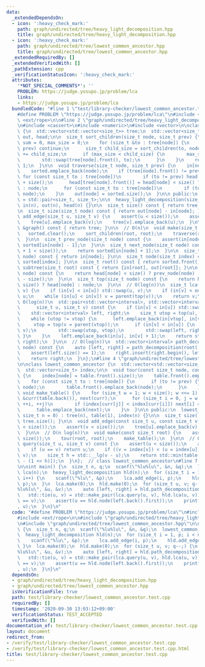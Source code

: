 ```yaml
---
data:
  _extendedDependsOn:
  - icon: ':heavy_check_mark:'
    path: graph/undirected/tree/heavy_light_decomposition.hpp
    title: graph/undirected/tree/heavy_light_decomposition.hpp
  - icon: ':heavy_check_mark:'
    path: graph/undirected/tree/lowest_common_ancestor.hpp
    title: graph/undirected/tree/lowest_common_ancestor.hpp
  _extendedRequiredBy: []
  _extendedVerifiedWith: []
  _pathExtension: cpp
  _verificationStatusIcon: ':heavy_check_mark:'
  attributes:
    '*NOT_SPECIAL_COMMENTS*': ''
    PROBLEM: https://judge.yosupo.jp/problem/lca
    links:
    - https://judge.yosupo.jp/problem/lca
  bundledCode: "#line 1 \"test/library-checker/lowest_common_ancestor.test.cpp\"\n\
    #define PROBLEM \"https://judge.yosupo.jp/problem/lca\"\n#include <cstdio>\n#include\
    \ <ext/rope>\n\n#line 2 \"graph/undirected/tree/heavy_light_decomposition.hpp\"\
    \n#include <cassert>\n#include <numeric>\n#include <vector>\n\nclass heavy_light_decomposition\
    \ {\n  std::vector<std::vector<size_t>> tree;\n  std::vector<size_t> sorted, in,\
    \ out, head;\n\n  size_t sort_children(size_t node, size_t prev) {\n    size_t\
    \ sum = 0, max_size = 0;\n    for (size_t &to : tree[node]) {\n      if (to ==\
    \ prev) continue;\n      size_t child_size = sort_children(to, node);\n      sum\
    \ += child_size;\n      if (max_size < child_size) {\n        max_size = child_size;\n\
    \        std::swap(tree[node].front(), to);\n      }\n    }\n    return sum +\
    \ 1;\n  }\n\n  void traverse(size_t node, size_t prev) {\n    in[node] = sorted.size();\n\
    \    sorted.emplace_back(node);\n    if (tree[node].front() != prev) {\n     \
    \ for (const size_t to : tree[node])\n        if (to != prev) head[to] = node\
    \ + size();\n      head[tree[node].front()] = head[node] < size() ? head[node]\
    \ : node;\n      for (const size_t to : tree[node])\n        if (to != prev) traverse(to,\
    \ node);\n    }\n    out[node] = sorted.size();\n  }\n\n public:\n  using interval\
    \ = std::pair<size_t, size_t>;\n\n  heavy_light_decomposition(size_t n) : tree(n),\
    \ in(n), out(n), head(n) {}\n\n  size_t size() const { return tree.size(); }\n\
    \n  size_t size(size_t node) const { return out[node] - in[node]; }\n\n  void\
    \ add_edge(size_t u, size_t v) {\n    assert(u < size());\n    assert(v < size());\n\
    \    tree[u].emplace_back(v);\n    tree[v].emplace_back(u);\n  }\n\n  const decltype(tree)\
    \ &graph() const { return tree; }\n\n  // O(n)\n  void make(size_t root) {\n \
    \   sorted.clear();\n    sort_children(root, root);\n    traverse(root, root);\n\
    \  }\n\n  size_t prev_node(size_t node) const {\n    assert(in[node]);\n    return\
    \ sorted[in[node] - 1];\n  }\n\n  size_t next_node(size_t node) const {\n    assert(in[node]\
    \ + 1 < size());\n    return sorted[in[node] + 1];\n  }\n\n  size_t index(size_t\
    \ node) const { return in[node]; }\n\n  size_t node(size_t index) const { return\
    \ sorted[index]; }\n\n  size_t root() const { return sorted.front(); }\n\n  interval\
    \ subtree(size_t root) const { return {in[root], out[root]}; }\n\n  size_t parent(size_t\
    \ node) const {\n    return head[node] < size() ? prev_node(node) : head[node]\
    \ - size();\n  }\n\n  size_t top(size_t node) const {\n    return head[node] <\
    \ size() ? head[node] : node;\n  }\n\n  // O(log(n))\n  size_t lca(size_t u, size_t\
    \ v) {\n    if (in[v] < in[u]) std::swap(u, v);\n    if (in[v] < out[u]) return\
    \ u;\n    while (in[u] < in[v]) v = parent(top(v));\n    return v;\n  }\n\n  //\
    \ O(log(n))\n  std::pair<std::vector<interval>, std::vector<interval>> path_decomposition(\n\
    \      size_t u, size_t v) const {\n    if (in[v] < in[u]) std::swap(u, v);\n\
    \    std::vector<interval> left, right;\n    size_t utop = top(u), vtop = top(v);\n\
    \    while (utop != vtop) {\n      left.emplace_back(in[vtop], in[v] + 1);\n \
    \     vtop = top(v = parent(vtop));\n      if (in[v] < in[u]) {\n        std::swap(u,\
    \ v);\n        std::swap(utop, vtop);\n        std::swap(left, right);\n     \
    \ }\n    }\n    left.emplace_back(in[u], in[v] + 1);\n    return std::make_pair(left,\
    \ right);\n  }\n\n  // O(log(n))\n  std::vector<interval> path_decomposition(size_t\
    \ node) const {\n    auto [left, right] = path_decomposition(root(), node);\n\
    \    assert(left.size() == 1);\n    right.insert(right.begin(), left.front());\n\
    \    return right;\n  }\n};\n#line 4 \"graph/undirected/tree/lowest_common_ancestor.hpp\"\
    \n\nclass lowest_common_ancestor {\n  std::vector<std::vector<size_t>> tree, table;\n\
    \  std::vector<size_t> index;\n\n  void tour(const size_t node, const size_t prev)\
    \ {\n    index[node] = table.front().size();\n    table.front().emplace_back(node);\n\
    \    for (const size_t to : tree[node]) {\n      if (to != prev) {\n        tour(to,\
    \ node);\n        table.front().emplace_back(node);\n      }\n    }\n  }\n\n \
    \ void make_table() {\n    for (size_t w = 1; w < size(); w <<= 1) {\n      auto\
    \ &curr(table.back()), next(curr);\n      for (size_t i = 0, j = w; j != curr.size();\
    \ ++i, ++j)\n        if (index[curr[j]] < index[curr[i]]) next[i] = curr[j];\n\
    \      table.emplace_back(next);\n    }\n  }\n\n public:\n  lowest_common_ancestor(const\
    \ size_t n = 0) : tree(n), table(1), index(n) {}\n\n  size_t size() const { return\
    \ tree.size(); }\n\n  void add_edge(const size_t u, const size_t v) {\n    assert(u\
    \ < size());\n    assert(v < size());\n    tree[u].emplace_back(v);\n    tree[v].emplace_back(u);\n\
    \  }\n\n  // O(n log(n))\n  void make(const size_t root) {\n    assert(root <\
    \ size());\n    tour(root, root);\n    make_table();\n  }\n\n  // O(1)\n  size_t\
    \ query(size_t u, size_t v) const {\n    assert(u < size());\n    assert(v < size());\n\
    \    if (u == v) return u;\n    if ((v = index[v]) < (u = index[u])) std::swap(u,\
    \ v);\n    size_t h = std::__lg(v - u);\n    return std::min(table[h][u], table[h][v\
    \ - (1 << h)]);\n  }\n};  // class lowest_common_ancestor\n#line 7 \"test/library-checker/lowest_common_ancestor.test.cpp\"\
    \n\nint main() {\n  size_t n, q;\n  scanf(\"%lu%lu\", &n, &q);\n  lowest_common_ancestor\
    \ lca(n);\n  heavy_light_decomposition hld(n);\n  for (size_t i = 1, p; i < n;\
    \ i++) {\n    scanf(\"%lu\", &p);\n    lca.add_edge(i, p);\n    hld.add_edge(i,\
    \ p);\n  }\n  lca.make(0);\n  hld.make(0);\n  for (size_t u, v; q--;) {\n    scanf(\"\
    %lu%lu\", &u, &v);\n    auto [left, right] = hld.path_decomposition(u, v);\n \
    \   std::tie(u, v) = std::make_pair(lca.query(u, v), hld.lca(u, v));\n    assert(u\
    \ == v);\n    assert(u == hld.node(left.back().first));\n    printf(\"%lu\\n\"\
    , u);\n  }\n}\n"
  code: "#define PROBLEM \"https://judge.yosupo.jp/problem/lca\"\n#include <cstdio>\n\
    #include <ext/rope>\n\n#include \"graph/undirected/tree/heavy_light_decomposition.hpp\"\
    \n#include \"graph/undirected/tree/lowest_common_ancestor.hpp\"\n\nint main()\
    \ {\n  size_t n, q;\n  scanf(\"%lu%lu\", &n, &q);\n  lowest_common_ancestor lca(n);\n\
    \  heavy_light_decomposition hld(n);\n  for (size_t i = 1, p; i < n; i++) {\n\
    \    scanf(\"%lu\", &p);\n    lca.add_edge(i, p);\n    hld.add_edge(i, p);\n \
    \ }\n  lca.make(0);\n  hld.make(0);\n  for (size_t u, v; q--;) {\n    scanf(\"\
    %lu%lu\", &u, &v);\n    auto [left, right] = hld.path_decomposition(u, v);\n \
    \   std::tie(u, v) = std::make_pair(lca.query(u, v), hld.lca(u, v));\n    assert(u\
    \ == v);\n    assert(u == hld.node(left.back().first));\n    printf(\"%lu\\n\"\
    , u);\n  }\n}\n"
  dependsOn:
  - graph/undirected/tree/heavy_light_decomposition.hpp
  - graph/undirected/tree/lowest_common_ancestor.hpp
  isVerificationFile: true
  path: test/library-checker/lowest_common_ancestor.test.cpp
  requiredBy: []
  timestamp: '2020-09-30 13:03:12+09:00'
  verificationStatus: TEST_ACCEPTED
  verifiedWith: []
documentation_of: test/library-checker/lowest_common_ancestor.test.cpp
layout: document
redirect_from:
- /verify/test/library-checker/lowest_common_ancestor.test.cpp
- /verify/test/library-checker/lowest_common_ancestor.test.cpp.html
title: test/library-checker/lowest_common_ancestor.test.cpp
---
```

